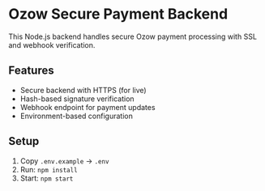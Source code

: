 # Ozow Secure Payment Backend
This Node.js backend handles secure Ozow payment processing with SSL and webhook verification.

## Features
- Secure backend with HTTPS (for live)
- Hash-based signature verification
- Webhook endpoint for payment updates
- Environment-based configuration

## Setup
1. Copy `.env.example` → `.env`
2. Run: `npm install`
3. Start: `npm start`
